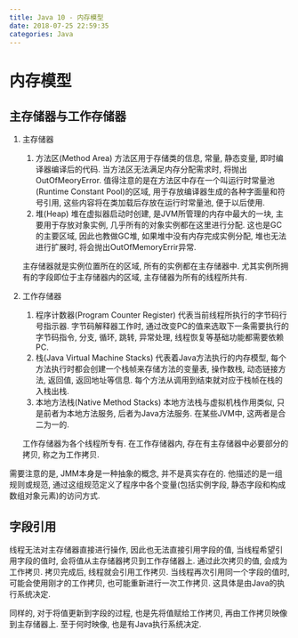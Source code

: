 ```yaml
---
title: Java 10 - 内存模型
date: 2018-07-25 22:59:35
categories: Java
---
```

# 内存模型

<!--more-->

## 主存储器与工作存储器

1. 主存储器
    1. 方法区(Method Area)
        方法区用于存储类的信息, 常量, 静态变量, 即时编译器编译后的代码. 当方法区无法满足内存分配需求时, 将抛出OutOfMeoryError. 值得注意的是在方法区中存在一个叫运行时常量池(Runtime Constant Pool)的区域, 用于存放编译器生成的各种字面量和符号引用, 这些内容将在类加载后存放在运行时常量池, 便于以后使用.
    2. 堆(Heap)
        堆在虚拟器启动时创建, 是JVM所管理的内存中最大的一块, 主要用于存放对象实例, 几乎所有的对象实例都在这里进行分配. 这也是GC的主要区域, 因此也教做GC堆, 如果堆中没有内存完成实例分配, 堆也无法进行扩展时, 将会抛出OutOfMemoryErrir异常.

    主存储器就是实例位置所在的区域, 所有的实例都在主存储器中. 尤其实例所拥有的字段即位于主存储器内的区域, 主存储器为所有的线程所共有.

2. 工作存储器
    1. 程序计数器(Program Counter Register)
        代表当前线程所执行的字节码行号指示器. 字节码解释器工作时, 通过改变PC的值来选取下一条需要执行的字节码指令, 分支, 循环, 跳转, 异常处理, 线程恢复等基础功能都需要依赖PC.
    2. 栈(Java Virtual Machine Stacks)
        代表着Java方法执行的内存模型, 每个方法执行时都会创建一个栈帧来存储方法的变量表, 操作数栈, 动态链接方法, 返回值, 返回地址等信息. 每个方法从调用到结束就对应于栈帧在栈的入栈出栈.
    3. 本地方法栈(Native Method Stacks)
        本地方法栈与虚拟机栈作用类似, 只是前者为本地方法服务, 后者为Java方法服务. 在某些JVM中, 这两者是合二为一的.

    工作存储器为各个线程所专有. 在工作存储器内, 存在有主存储器中必要部分的拷贝, 称之为工作拷贝.

需要注意的是, JMM本身是一种抽象的概念, 并不是真实存在的. 他描述的是一组规则或规范, 通过这组规范定义了程序中各个变量(包括实例字段, 静态字段和构成数组对象元素)的访问方式. 

## 字段引用

线程无法对主存储器直接进行操作, 因此也无法直接引用字段的值, 当线程希望引用字段的值时, 会将值从主存储器拷贝到工作存储器上. 通过此次拷贝的值, 会成为工作拷贝. 拷贝完成后, 线程就会引用工作拷贝. 当线程再次引用同一个字段的值时, 可能会使用刚才的工作拷贝, 也可能重新进行一次工作拷贝. 这具体是由Java的执行系统决定.

同样的, 对于将值更新到字段的过程, 也是先将值赋给工作拷贝, 再由工作拷贝映像到主存储器上. 至于何时映像, 也是有Java执行系统决定.